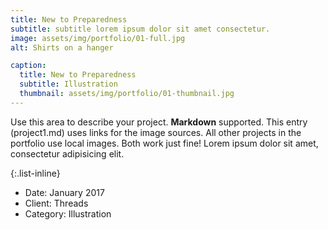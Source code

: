 ```yaml
---
title: New to Preparedness
subtitle: subtitle lorem ipsum dolor sit amet consectetur.
image: assets/img/portfolio/01-full.jpg
alt: Shirts on a hanger

caption:
  title: New to Preparedness
  subtitle: Illustration
  thumbnail: assets/img/portfolio/01-thumbnail.jpg
---
```

Use this area to describe your project. **Markdown** supported. This entry (project1.md) uses links for the image sources. All other projects in the portfolio use local images. Both work just fine! Lorem ipsum dolor sit amet, consectetur adipisicing elit. 

{:.list-inline}
- Date: January 2017
- Client: Threads
- Category: Illustration

